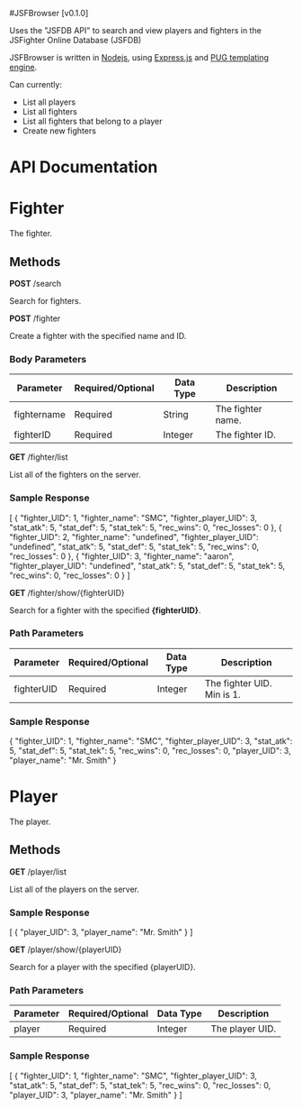 #JSFBrowser [v0.1.0]

Uses the "JSFDB API" to search and view players and fighters in the JSFighter Online Database (JSFDB)

JSFBrowser is written in [Nodejs](https://nodejs.org/en/), using [Express.js](https://expressjs.com/) and [PUG templating engine](https://pugjs.org/api/getting-started.html).

Can currently:

- List all players
- List all fighters
- List all fighters that belong to a player
- Create new fighters

# API Documentation
# Fighter
The fighter.

## Methods
<b>POST</b> /search

Search for fighters.

<b>POST</b> /fighter

Create a fighter with the specified name and ID.

### Body Parameters

Parameter | Required/Optional | Data Type | Description
------------ | ------------- | ------------- | -------------
fightername | Required | String | The fighter name.
fighterID | Required | Integer | The fighter ID.

<b>GET</b> /fighter/list

List all of the fighters on the server.

### Sample Response

[
    {
        "fighter_UID": 1,
        "fighter_name": "SMC",
        "fighter_player_UID": 3,
        "stat_atk": 5,
        "stat_def": 5,
        "stat_tek": 5,
        "rec_wins": 0,
        "rec_losses": 0
    },
    {
        "fighter_UID": 2,
        "fighter_name": "undefined",
        "fighter_player_UID": "undefined",
        "stat_atk": 5,
        "stat_def": 5,
        "stat_tek": 5,
        "rec_wins": 0,
        "rec_losses": 0
    },
    {
        "fighter_UID": 3,
        "fighter_name": "aaron",
        "fighter_player_UID": "undefined",
        "stat_atk": 5,
        "stat_def": 5,
        "stat_tek": 5,
        "rec_wins": 0,
        "rec_losses": 0
    }
]

<b>GET</b> /fighter/show/{fighterUID}

Search for a fighter with the specified <b>{fighterUID}</b>.

### Path Parameters

Parameter | Required/Optional | Data Type | Description
------------ | ------------- | ------------- | -------------
fighterUID | Required | Integer | The fighter UID. Min is 1.

### Sample Response

{
    "fighter_UID": 1,
    "fighter_name": "SMC",
    "fighter_player_UID": 3,
    "stat_atk": 5,
    "stat_def": 5,
    "stat_tek": 5,
    "rec_wins": 0,
    "rec_losses": 0,
    "player_UID": 3,
    "player_name": "Mr. Smith"
}

# Player
The player.

## Methods
<b>GET</b> /player/list

List all of the players on the server.

### Sample Response

[
    {
        "player_UID": 3,
        "player_name": "Mr. Smith"
    }
]

<b>GET</b> /player/show/{playerUID}

Search for a player with the specified {playerUID}.

### Path Parameters

Parameter | Required/Optional | Data Type | Description
------------ | ------------- | ------------- | -------------
player | Required | Integer | The player UID.

### Sample Response

[
    {
        "fighter_UID": 1,
        "fighter_name": "SMC",
        "fighter_player_UID": 3,
        "stat_atk": 5,
        "stat_def": 5,
        "stat_tek": 5,
        "rec_wins": 0,
        "rec_losses": 0,
        "player_UID": 3,
        "player_name": "Mr. Smith"
    }
]
